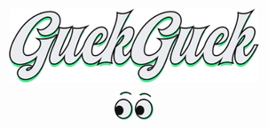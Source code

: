 <p align="center">
  <img src="https://raw.githubusercontent.com/GuckGuckHQ/Assets/refs/heads/main/png/logo.png" alt="GuckGuck Logo" width="450px">
</p>
<p align="center">
  <img src="https://raw.githubusercontent.com/GuckGuckHQ/Assets/refs/heads/main/png/logo-icon-transparent.png" alt="GuckGuck Logo" height="50px">
</p>
